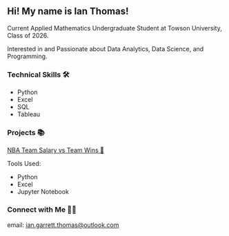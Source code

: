 ## Hi! My name is Ian Thomas!

Current Applied Mathematics Undergraduate Student at Towson University, Class of 2026.

Interested in and Passionate about Data Analytics, Data Science, and Programming.

### Technical Skills 🛠️
- Python
- Excel
- SQL
- Tableau

### Projects 📚
[NBA Team Salary vs Team Wins 🏀](https://github.com/ianthomas8/nba_salary_vs_wins/blob/main/Project%201%20-%20Team%20Salary%20vs%20Wins.ipynb)

Tools Used:
- Python
- Excel
- Jupyter Notebook

### Connect with Me 👋🏻
email: ian.garrett.thomas@outlook.com
